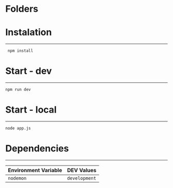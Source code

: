 # Folders


# Instalation
-------------

     npm install

# Start - dev
-------

    npm run dev
    
# Start - local
-------
    node app.js


# Dependencies
------------

| Environment Variable              | DEV Values              |
| ---------------------             | ----------------        |
| `nodemon `                        | `development`           |

